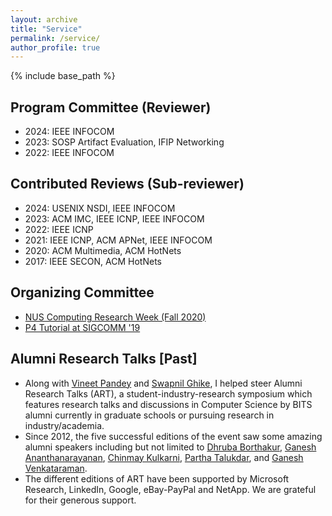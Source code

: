 ```yaml
---
layout: archive
title: "Service"
permalink: /service/
author_profile: true
---
```

{% include base_path %}

## Program Committee (Reviewer)
* 2024: IEEE INFOCOM
* 2023: SOSP Artifact Evaluation, IFIP Networking
* 2022: IEEE INFOCOM

## Contributed Reviews (Sub-reviewer)
* 2024: USENIX NSDI, IEEE INFOCOM
* 2023: ACM IMC, IEEE ICNP, IEEE INFOCOM
* 2022: IEEE ICNP
* 2021: IEEE ICNP, ACM APNet, IEEE INFOCOM
* 2020: ACM Multimedia, ACM HotNets
* 2017: IEEE SECON, ACM HotNets

## Organizing Committee
* [NUS Computing Research Week (Fall 2020)](https://researchweek.comp.nus.edu.sg/index_Aug2020.html)
* [P4 Tutorial at SIGCOMM '19](https://conferences.sigcomm.org/sigcomm/2019/tutorial-p4.html)

## Alumni Research Talks [Past]
* Along with [Vineet Pandey](https://vineetp13.github.io/) and [Swapnil Ghike](https://www.linkedin.com/in/swapnilghike/), I helped steer Alumni Research Talks (ART), a student-industry-research symposium which features research talks and discussions in Computer Science by BITS alumni currently in graduate schools or pursuing research in industry/academia.
* Since 2012, the five successful editions of the event saw some amazing alumni speakers including but not limited to [Dhruba Borthakur](https://www.linkedin.com/in/dhruba), [Ganesh Ananthanarayanan](https://research.microsoft.com/en-us/um/people/ga/), [Chinmay Kulkarni](https://www.cs.cmu.edu/~chinmayk/), [Partha Talukdar](https://parthatalukdar.github.io/), and [Ganesh Venkataraman](https://www.linkedin.com/in/npcomplete/).
* The different editions of ART have been supported by Microsoft Research, LinkedIn, Google, eBay-PayPal and NetApp. We are grateful for their generous support.
